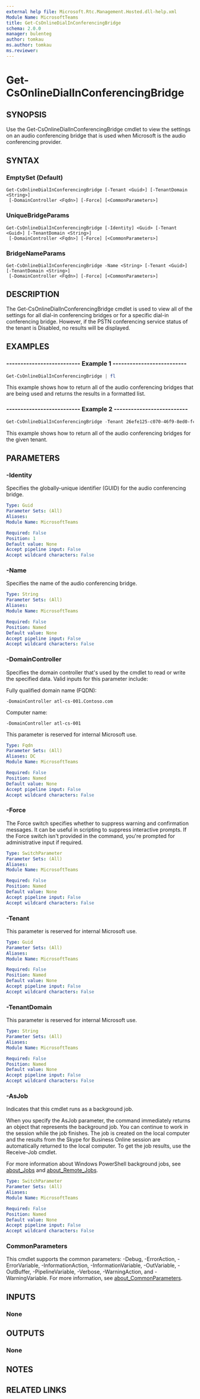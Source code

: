 ```yaml
---
external help file: Microsoft.Rtc.Management.Hosted.dll-help.xml 
Module Name: MicrosoftTeams
title: Get-CsOnlineDialInConferencingBridge
schema: 2.0.0
manager: bulenteg
author: tomkau
ms.author: tomkau
ms.reviewer:
---
```


# Get-CsOnlineDialInConferencingBridge

## SYNOPSIS
Use the Get-CsOnlineDialInConferencingBridge cmdlet to view the settings on an audio conferencing bridge that is used when Microsoft is the audio conferencing provider.

## SYNTAX

### EmptySet (Default)
```
Get-CsOnlineDialInConferencingBridge [-Tenant <Guid>] [-TenantDomain <String>]
 [-DomainController <Fqdn>] [-Force] [<CommonParameters>]
```

### UniqueBridgeParams
```
Get-CsOnlineDialInConferencingBridge [-Identity] <Guid> [-Tenant <Guid>] [-TenantDomain <String>]
 [-DomainController <Fqdn>] [-Force] [<CommonParameters>]
```

### BridgeNameParams
```
Get-CsOnlineDialInConferencingBridge -Name <String> [-Tenant <Guid>] [-TenantDomain <String>]
 [-DomainController <Fqdn>] [-Force] [<CommonParameters>]
```

## DESCRIPTION
The Get-CsOnlineDialInConferencingBridge cmdlet is used to view all of the settings for all dial-in conferencing bridges or for a specific dial-in conferencing bridge.
However, if the PSTN conferencing service status of the tenant is Disabled, no results will be displayed.

## EXAMPLES

### -------------------------- Example 1 --------------------------
```powershell
Get-CsOnlineDialInConferencingBridge | fl
```

This example shows how to return all of the audio conferencing bridges that are being used and returns the results in a formatted list.

### -------------------------- Example 2 --------------------------
```powershell
Get-CsOnlineDialInConferencingBridge -Tenant 26efe125-c070-46f9-8ed0-fc02165a167c
```

This example shows how to return all of the audio conferencing bridges for the given tenant.


## PARAMETERS

### -Identity
Specifies the globally-unique identifier (GUID) for the audio conferencing bridge.

```yaml
Type: Guid
Parameter Sets: (All)
Aliases: 
Module Name: MicrosoftTeams

Required: False
Position: 1
Default value: None
Accept pipeline input: False
Accept wildcard characters: False
```

### -Name
Specifies the name of the audio conferencing bridge.

```yaml
Type: String
Parameter Sets: (All)
Aliases: 
Module Name: MicrosoftTeams

Required: False
Position: Named
Default value: None
Accept pipeline input: False
Accept wildcard characters: False
```

### -DomainController
Specifies the domain controller that's used by the cmdlet to read or write the specified data.
Valid inputs for this parameter include:

Fully qualified domain name (FQDN): 

`-DomainController atl-cs-001.Contoso.com`

Computer name: 

`-DomainController atl-cs-001`

This parameter is reserved for internal Microsoft use.

```yaml
Type: Fqdn
Parameter Sets: (All)
Aliases: DC
Module Name: MicrosoftTeams

Required: False
Position: Named
Default value: None
Accept pipeline input: False
Accept wildcard characters: False
```

### -Force
The Force switch specifies whether to suppress warning and confirmation messages.
It can be useful in scripting to suppress interactive prompts.
If the Force switch isn't provided in the command, you're prompted for administrative input if required.

```yaml
Type: SwitchParameter
Parameter Sets: (All)
Aliases: 
Module Name: MicrosoftTeams

Required: False
Position: Named
Default value: None
Accept pipeline input: False
Accept wildcard characters: False
```

### -Tenant
This parameter is reserved for internal Microsoft use.

```yaml
Type: Guid
Parameter Sets: (All)
Aliases: 
Module Name: MicrosoftTeams

Required: False
Position: Named
Default value: None
Accept pipeline input: False
Accept wildcard characters: False
```

### -TenantDomain
This parameter is reserved for internal Microsoft use.

```yaml
Type: String
Parameter Sets: (All)
Aliases: 
Module Name: MicrosoftTeams

Required: False
Position: Named
Default value: None
Accept pipeline input: False
Accept wildcard characters: False
```

### -AsJob
Indicates that this cmdlet runs as a background job.

When you specify the AsJob parameter, the command immediately returns an object that represents the background job. You can continue to work in the session while the job finishes. The job is created on the local computer and the results from the Skype for Business Online session are automatically returned to the local computer. To get the job results, use the Receive-Job cmdlet.

For more information about Windows PowerShell background jobs, see [about_Jobs]( https://docs.microsoft.com/powershell/module/microsoft.powershell.core/about/about_jobs?view=powershell-6) and [about_Remote_Jobs]( https://docs.microsoft.com/powershell/module/microsoft.powershell.core/about/about_remote_jobs?view=powershell-6).


```yaml
Type: SwitchParameter
Parameter Sets: (All)
Aliases: 
Module Name: MicrosoftTeams

Required: False
Position: Named
Default value: None
Accept pipeline input: False
Accept wildcard characters: False
```

### CommonParameters
This cmdlet supports the common parameters: -Debug, -ErrorAction, -ErrorVariable, -InformationAction, -InformationVariable, -OutVariable, -OutBuffer, -PipelineVariable, -Verbose, -WarningAction, and -WarningVariable. For more information, see [about_CommonParameters](https://go.microsoft.com/fwlink/?LinkID=113216).


## INPUTS

### None


## OUTPUTS

### None


## NOTES


## RELATED LINKS

